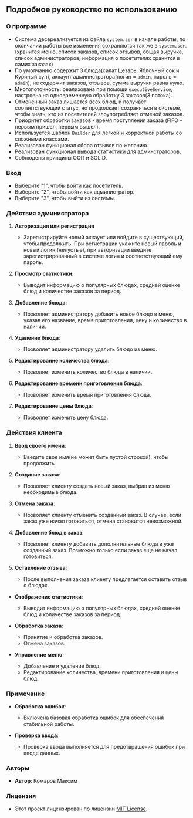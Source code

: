## Подробное руководство по использованию 

###  О программе

- Система десереализуется из файла `system.ser` в начале работы,
по окончании работы все изменения сохраняются так же в 
`system.ser`.(хранится меню, список заказов, список отзывов, 
общая выручка, список администраторов, информация о посетителях 
хранится в самих заказах) 
- По умолчанию содержит 3 блюда(салат Цезарь, Яблочный сок и 
Куриный суп), аккаунт администратора(логин = `admin`, 
пароль = `admin`), не содержит заказов, отзывов,
сумма выручки равна нулю.
- Многопоточность: реализована при помощи `executiveService`,
настроена на одновременную обработку 3 заказов(3 потока).
- Отмененный заказ лишается всех блюд, и получает соответствующий
статус, но продолжает сохраняться в системе, чтобы знать, кто из
посетителей злоупотребляет отменой заказов.
- Приоритет обработки заказов - время поступления заказа (FIFO - 
первым пришел, первым вышел).
- Используется шаблон `Builder` для легкой и корректной работы
со сложными классами.
- Реализован функционал сбора отзывов по желанию.
- Реализован функционал вывода статистики для админстраторов.
- Соблюдены принципы ООП и SOLID.

### Вход 

- Выберите "1", чтобы войти как посетитель.
- Выберите "2", чтобы войти как администратор.
- Выберите "3", чтобы выйти из системы.


### Действия администратора

1. **Авторизация или регистрация**
    - Зарегистрируйте новый аккаунт или войдите в существующий, 
   чтобы продолжить. При регистрации укажите новый пароль и новый
   логин (непустые), при авторизации введите зарегистрированный
   в системе логин и соответствующий ему пароль.

2. **Просмотр статистики**:
    - Выводит информацию о популярных блюдах, средней оценке блюд и количестве заказов за период.

3. **Добавление блюда**:
    - Позволяет администратору добавить новое блюдо в меню, указав его название, время приготовления, цену и количество в наличии.

4. **Удаление блюда**:
    - Позволяет администратору удалить блюдо из меню.

5. **Редактирование количества блюда**:
    - Позволяет изменить количество блюда в наличии.

6. **Редактирование времени приготовления блюда**:
    - Позволяет изменить время приготовления блюда.

7. **Редактирование цены блюда**:
    - Позволяет изменить цену блюда.

### Действия клиента

1. **Ввод своего имени**:
    - Введите свое имя(не может быть пустой строкой), чтобы продолжить

2. **Создание заказа**:
    - Позволяет клиенту создать новый заказ, выбрав из меню необходимые блюда.

3. **Отмена заказа**:
    - Позволяет клиенту отменить созданный заказ. В случае, если заказ уже начал готовиться, отмена становится невозможной.

4. **Добавление блюд в заказ**:
    - Позволяет клиенту добавить дополнительные блюда в уже созданный заказ. Возможно только если заказ еще не начал готовиться.

5. **Оставление отзыва**:
    - После выполнения заказа клиенту предлагается оставить отзыв о блюдах.



- **Отображение статистики**:
    - Выводит информацию о популярных блюдах, средней оценке блюд и количестве заказов за период.

- **Обработка заказа**:
    - Принятие и обработка заказов.
    - Отмена заказов.

- **Управление меню**:
    - Добавление и удаление блюд.
    - Редактирование количества, времени приготовления и цены блюд.

### Примечание

- **Обработка ошибок**:
    - Включена базовая обработка ошибок для обеспечения стабильной работы.

- **Проверка ввода**:
    - Проверка ввода выполняется для предотвращения ошибок при вводе данных.

### Авторы

- **Автор**: Комаров Максим

### Лицензия

- Этот проект лицензирован по лицензии [MIT License](LICENSE).